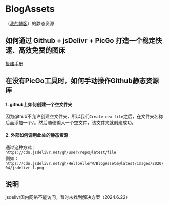 # BlogAssets
（[我的博客](https://blog.helloallen.cn/)）的静态资源

## 如何通过 Github + jsDelivr + PicGo 打造一个稳定快速、高效免费的图床
[搭建手册](https://blog.helloallen.cn/2023/12/54ac777ea276.html)

## 在没有PicGo工具时，如何手动操作Github静态资源库
#### 1. github上如何创建一个空文件夹
因为github不允许创建空文件夹，所以我们`Create new file`之后，在文件夹名称后面添加一个`/`。然后随便输入一个空文件，该文件夹就创建成功。

#### 2. 外部如何调用此处的静态资源
通过这种方式：  
`https://cdn.jsdelivr.net/gh/user/repo@latest/file`  
例如：  
`https://cdn.jsdelivr.net/gh/HelloAllenW/BlogAssets@latest/images/2020/04/jsdelivr-1.png`

## 说明
jsdelivr国内网络不能访问，暂时未找到解决方案（2024.6.22）
